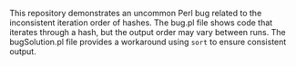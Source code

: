 This repository demonstrates an uncommon Perl bug related to the inconsistent iteration order of hashes. The bug.pl file shows code that iterates through a hash, but the output order may vary between runs. The bugSolution.pl file provides a workaround using `sort` to ensure consistent output.